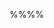 <panel header="%%prerequisites%%" expandable>
 <include src="prereq.md"/>
</panel>

<tip-box type="success">
  <include src="outcomes.md" />
</tip-box>

%%**<include src="text.md#path" inline />**%%

<include src="text.md#title" />

<div id="main">

<include src="text.md#body" />
<include src="text.md#extras" />

</div>

